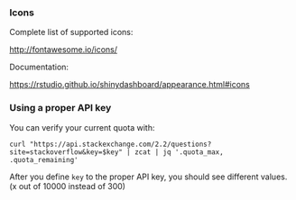 ### Icons

Complete list of supported icons:

http://fontawesome.io/icons/

Documentation:

https://rstudio.github.io/shinydashboard/appearance.html#icons

### Using a proper API key

You can verify your current quota with:

    curl "https://api.stackexchange.com/2.2/questions?site=stackoverflow&key=$key" | zcat | jq '.quota_max, .quota_remaining'

After you define `key` to the proper API key, you should see different values.
(x out of 10000 instead of 300)

